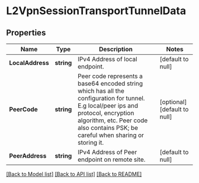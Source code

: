 # L2VpnSessionTransportTunnelData

## Properties
Name | Type | Description | Notes
------------ | ------------- | ------------- | -------------
**LocalAddress** | **string** | IPv4 Address of local endpoint. | [default to null]
**PeerCode** | **string** | Peer code represents a base64 encoded string which has all the configuration for tunnel. E.g local/peer ips and protocol, encryption algorithm, etc. Peer code also contains PSK; be careful when sharing or storing it.  | [optional] [default to null]
**PeerAddress** | **string** | IPv4 Address of Peer endpoint on remote site. | [default to null]

[[Back to Model list]](../README.md#documentation-for-models) [[Back to API list]](../README.md#documentation-for-api-endpoints) [[Back to README]](../README.md)

